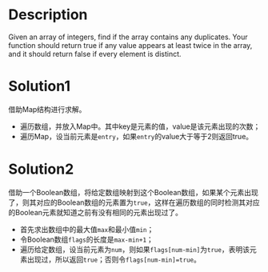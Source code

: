 # Description

Given an array of integers, find if the array contains any duplicates. Your function should return true if any value appears at least twice in the array, and it should return false if every element is distinct.

# Solution1

借助Map结构进行求解。

* 遍历数组，并放入Map中。其中key是元素的值，value是该元素出现的次数；
* 遍历Map，设当前元素是`entry`，如果`entry`的value大于等于2则返回true。

# Solution2

借助一个Boolean数组，将给定数组映射到这个Boolean数组，如果某个元素出现了，则其对应的Boolean数组的元素置为`true`，这样在遍历数组的同时检测其对应的Boolean元素就知道之前有没有相同的元素出现过了。

* 首先求出数组中的最大值`max`和最小值`min`；
* 令Boolean数组`flags`的长度是`max-min+1`；
* 遍历给定数组，设当前元素为`num`，则如果`flags[num-min]`为`true`，表明该元素出现过，所以返回`true`；否则令`flags[num-min]=true`。
